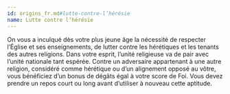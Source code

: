 ```yaml
---
id: origins_fr.md#lutte-contre-l’hérésie
name: Lutte contre l’hérésie
---
```


On vous a inculqué dès votre plus jeune âge la nécessité de respecter l’Église et ses enseignements, de lutter contre les hérétiques et les tenants des autres religions. Dans votre esprit, l’unité religieuse va de pair avec l’unité nationale tant espérée. Contre un adversaire appartenant à une autre religion, considéré comme hérétique ou d’un alignement opposé au vôtre, vous bénéficiez d’un bonus de dégâts égal à votre score de Foi. Vous devez prendre un repos court ou long avant d’utiliser à nouveau cette aptitude.

